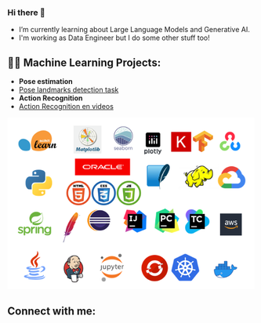 ### Hi there 👋
-  I’m currently learning about Large Language Models and Generative AI.
-  I'm working as Data Engineer but I do some other stuff too!

<h2> 👩‍💻 Machine Learning Projects:</h2>

 - <b>Pose estimation</b>
 - [Pose landmarks detection task](https://github.com/pilarcode/pose_estimation/)  
 - <b>Action Recognition</b>
 - [Action Recognition en videos](https://github.com/pilarcode/action-recognition-in-videos)
    
<p align="center">
  <img src="https://github.com/pilarcode/pilarcode/blob/main/images/tools.png">
</p>

<h2>  Connect with me:</h2>
<img align="left" alt="" width="22px" src="https://cdn.jsdelivr.net/npm/simple-icons@v3/icons/twitter.svg" />
<img align="left" alt="" width="22px" src="https://cdn.jsdelivr.net/npm/simple-icons@v3/icons/linkedin.svg" />
<img align="left" alt="" width="22px" src="https://cdn.jsdelivr.net/npm/simple-icons@v3/icons/instagram.svg" />
